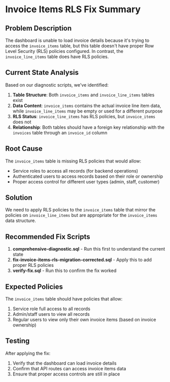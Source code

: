 # Invoice Items RLS Fix Summary

## Problem Description
The dashboard is unable to load invoice details because it's trying to access the `invoice_items` table, but this table doesn't have proper Row Level Security (RLS) policies configured. In contrast, the `invoice_line_items` table does have RLS policies.

## Current State Analysis
Based on our diagnostic scripts, we've identified:

1. **Table Structure**: Both `invoice_items` and `invoice_line_items` tables exist
2. **Data Content**: `invoice_items` contains the actual invoice line item data, while `invoice_line_items` may be empty or used for a different purpose
3. **RLS Status**: `invoice_line_items` has RLS policies, but `invoice_items` does not
4. **Relationship**: Both tables should have a foreign key relationship with the `invoices` table through an `invoice_id` column

## Root Cause
The `invoice_items` table is missing RLS policies that would allow:
- Service roles to access all records (for backend operations)
- Authenticated users to access records based on their role or ownership
- Proper access control for different user types (admin, staff, customer)

## Solution
We need to apply RLS policies to the `invoice_items` table that mirror the policies on `invoice_line_items` but are appropriate for the `invoice_items` data structure.

## Recommended Fix Scripts
1. **comprehensive-diagnostic.sql** - Run this first to understand the current state
2. **fix-invoice-items-rls-migration-corrected.sql** - Apply this to add proper RLS policies
3. **verify-fix.sql** - Run this to confirm the fix worked

## Expected Policies
The `invoice_items` table should have policies that allow:
1. Service role full access to all records
2. Admin/staff users to view all records
3. Regular users to view only their own invoice items (based on invoice ownership)

## Testing
After applying the fix:
1. Verify that the dashboard can load invoice details
2. Confirm that API routes can access invoice items data
3. Ensure that proper access controls are still in place
